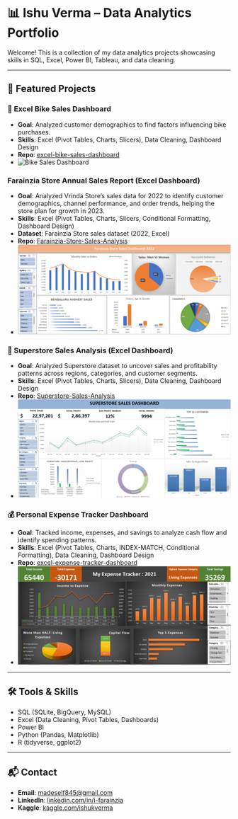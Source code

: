 # 📊 Ishu Verma – Data Analytics Portfolio

Welcome! This is a collection of my data analytics projects showcasing skills in SQL, Excel, Power BI, Tableau, and data cleaning.

---

## 🔹 Featured Projects

### 🚴 Excel Bike Sales Dashboard
- **Goal**: Analyzed customer demographics to find factors influencing bike purchases.
- **Skills**: Excel (Pivot Tables, Charts, Slicers), Data Cleaning, Dashboard Design
- **Repo**: [excel-bike-sales-dashboard](https://github.com/Ishu-Farainzia/excel-bike-sales-dashboard)  
- ![Bike Sales Dashboard](https://github.com/Ishu-Farainzia/excel-bike-sales-dashboard/blob/main/excel-bike-sales-dashboard/image/dashboard.png)

### Farainzia Store Annual Sales Report (Excel Dashboard)
- **Goal**: Analyzed Vrinda Store’s sales data for 2022 to identify customer demographics, channel performance, and order trends, helping the store plan for growth in 2023.  
- **Skills**: Excel (Pivot Tables, Charts, Slicers, Conditional Formatting, Dashboard Design)  
- **Dataset**: Farainzia Store sales dataset (2022, Excel)  
- **Repo**: [Farainzia-Store-Sales-Analysis](https://github.com/Ishu-Farainzia/excel_FarainziaStore_sales_dashboard/tree/main)  
- ![Dashboard Screenshot](https://github.com/Ishu-Farainzia/excel_FarainziaStore_sales_dashboard/blob/main/excel_FarainziaStore_sales_dashboard/image/Farainzia_Store_Dashboard_2022.png)

### 🛒 Superstore Sales Analysis (Excel Dashboard)  
- **Goal**: Analyzed Superstore dataset to uncover sales and profitability patterns across regions, categories, and customer segments.  
- **Skills**: Excel (Pivot Tables, Charts, Slicers), Data Cleaning, Dashboard Design  
- **Repo**: [Superstore-Sales-Analysis](https://github.com/Ishu-Farainzia/excel-superstore-sales-dashboard/tree/main)  
- ![Dashboard Screenshot](https://github.com/Ishu-Farainzia/excel-superstore-sales-dashboard/blob/main/excel_superstore_sales_dashboard/images/dashboard_superstore_sales.png)  

### 💰 Personal Expense Tracker Dashboard
- **Goal**: Tracked income, expenses, and savings to analyze cash flow and identify spending patterns.  
- **Skills**: Excel (Pivot Tables, Charts, INDEX-MATCH, Conditional Formatting), Data Cleaning, Dashboard Design  
- **Repo**: [excel-expense-tracker-dashboard](https://github.com/Ishu-Farainzia/Excel_portfolio/tree/main/finance_analytics/excel_personal_expense_tracker_dashboard)  
- ![Expense Tracker Dashboard](https://github.com/Ishu-Farainzia/Excel_portfolio/blob/main/finance_analytics/excel_personal_expense_tracker_dashboard/image/expense_tracker_dashboard.png)

---

## 🛠️ Tools & Skills
- SQL (SQLite, BigQuery, MySQL)
- Excel (Data Cleaning, Pivot Tables, Dashboards)
- Power BI
- Python (Pandas, Matplotlib)
- R (tidyverse, ggplot2)

---

## 📬 Contact
- **Email**: madeself845@gmail.com 
- **LinkedIn**: [linkedin.com/in/i-farainzia](https://www.linkedin.com/in/i-farainzia/)  
- **Kaggle**: [kaggle.com/ishukverma](https://www.kaggle.com/ishukverma)

